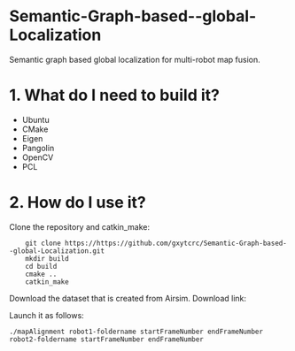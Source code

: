 # Semantic-Graph-based--global-Localization
Semantic graph based global localization for multi-robot map fusion. 

# 1. What do I need to build it? #
* Ubuntu
* CMake
* Eigen
* Pangolin
* OpenCV
* PCL

# 2. How do I use it? #
Clone the repository and catkin_make:
```
    git clone https://https://github.com/gxytcrc/Semantic-Graph-based--global-Localization.git
    mkdir build
    cd build
    cmake ..
    catkin_make
```
Download the dataset that is created from Airsim. Download link:  

Launch it as follows:
```
./mapAlignment robot1-foldername startFrameNumber endFrameNumber robot2-foldername startFrameNumber endFrameNumber
```
